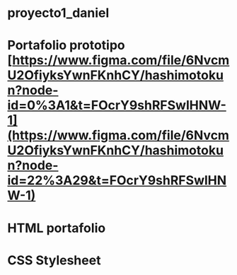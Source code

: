 # proyecto1_daniel
# Portafolio prototipo [https://www.figma.com/file/6NvcmU2OfiyksYwnFKnhCY/hashimotokun?node-id=0%3A1&t=FOcrY9shRFSwlHNW-1](https://www.figma.com/file/6NvcmU2OfiyksYwnFKnhCY/hashimotokun?node-id=22%3A29&t=FOcrY9shRFSwlHNW-1)
# HTML portafolio <script src="https://gist.github.com/hashimotokun/db523389937bc43979c835bc4877213a.js"></script>
# CSS Stylesheet <script src="https://gist.github.com/hashimotokun/5902313b8b405a22354de84b1e01ba3e.js"></script>
